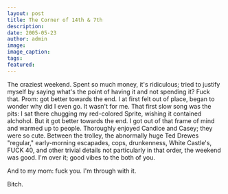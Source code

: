 ```yaml
---
layout: post
title: The Corner of 14th & 7th
description:
date: 2005-05-23
author: admin
image:
image_caption:
tags:
featured:
---
```


The craziest weekend. Spent so much money, it's ridiculous; tried to justify myself by saying what's the point of having it and not spending it? Fuck that. Prom: got better towards the end. I at first felt out of place, began to wonder why did I even go. It wasn't for me. That first slow song was the pits: I sat there chugging my red-colored Sprite, wishing it contained alchohol. But it got better towards the end. I got out of that frame of mind and warmed up to people. Thoroughly enjoyed Candice and Casey; they were so cute. Between the trolley, the abnormally huge Ted Drewes "regular," early-morning escapades, cops, drunkenness, White Castle's, FUCK 40, and other trivial details not particularly in that order, the weekend was good. I'm over it; good vibes to the both of you.

And to my mom: fuck you. I'm through with it.

Bitch.
